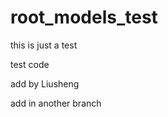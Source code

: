 root_models_test
================

this is just a test

test code

add by Liusheng

add in another branch
